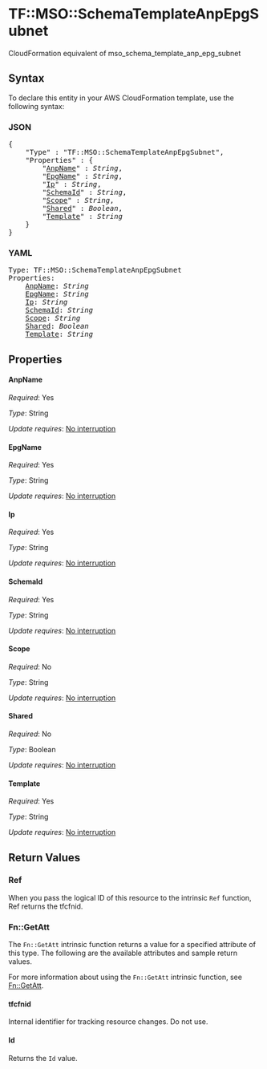 # TF::MSO::SchemaTemplateAnpEpgSubnet

CloudFormation equivalent of mso_schema_template_anp_epg_subnet

## Syntax

To declare this entity in your AWS CloudFormation template, use the following syntax:

### JSON

<pre>
{
    "Type" : "TF::MSO::SchemaTemplateAnpEpgSubnet",
    "Properties" : {
        "<a href="#anpname" title="AnpName">AnpName</a>" : <i>String</i>,
        "<a href="#epgname" title="EpgName">EpgName</a>" : <i>String</i>,
        "<a href="#ip" title="Ip">Ip</a>" : <i>String</i>,
        "<a href="#schemaid" title="SchemaId">SchemaId</a>" : <i>String</i>,
        "<a href="#scope" title="Scope">Scope</a>" : <i>String</i>,
        "<a href="#shared" title="Shared">Shared</a>" : <i>Boolean</i>,
        "<a href="#template" title="Template">Template</a>" : <i>String</i>
    }
}
</pre>

### YAML

<pre>
Type: TF::MSO::SchemaTemplateAnpEpgSubnet
Properties:
    <a href="#anpname" title="AnpName">AnpName</a>: <i>String</i>
    <a href="#epgname" title="EpgName">EpgName</a>: <i>String</i>
    <a href="#ip" title="Ip">Ip</a>: <i>String</i>
    <a href="#schemaid" title="SchemaId">SchemaId</a>: <i>String</i>
    <a href="#scope" title="Scope">Scope</a>: <i>String</i>
    <a href="#shared" title="Shared">Shared</a>: <i>Boolean</i>
    <a href="#template" title="Template">Template</a>: <i>String</i>
</pre>

## Properties

#### AnpName

_Required_: Yes

_Type_: String

_Update requires_: [No interruption](https://docs.aws.amazon.com/AWSCloudFormation/latest/UserGuide/using-cfn-updating-stacks-update-behaviors.html#update-no-interrupt)

#### EpgName

_Required_: Yes

_Type_: String

_Update requires_: [No interruption](https://docs.aws.amazon.com/AWSCloudFormation/latest/UserGuide/using-cfn-updating-stacks-update-behaviors.html#update-no-interrupt)

#### Ip

_Required_: Yes

_Type_: String

_Update requires_: [No interruption](https://docs.aws.amazon.com/AWSCloudFormation/latest/UserGuide/using-cfn-updating-stacks-update-behaviors.html#update-no-interrupt)

#### SchemaId

_Required_: Yes

_Type_: String

_Update requires_: [No interruption](https://docs.aws.amazon.com/AWSCloudFormation/latest/UserGuide/using-cfn-updating-stacks-update-behaviors.html#update-no-interrupt)

#### Scope

_Required_: No

_Type_: String

_Update requires_: [No interruption](https://docs.aws.amazon.com/AWSCloudFormation/latest/UserGuide/using-cfn-updating-stacks-update-behaviors.html#update-no-interrupt)

#### Shared

_Required_: No

_Type_: Boolean

_Update requires_: [No interruption](https://docs.aws.amazon.com/AWSCloudFormation/latest/UserGuide/using-cfn-updating-stacks-update-behaviors.html#update-no-interrupt)

#### Template

_Required_: Yes

_Type_: String

_Update requires_: [No interruption](https://docs.aws.amazon.com/AWSCloudFormation/latest/UserGuide/using-cfn-updating-stacks-update-behaviors.html#update-no-interrupt)

## Return Values

### Ref

When you pass the logical ID of this resource to the intrinsic `Ref` function, Ref returns the tfcfnid.

### Fn::GetAtt

The `Fn::GetAtt` intrinsic function returns a value for a specified attribute of this type. The following are the available attributes and sample return values.

For more information about using the `Fn::GetAtt` intrinsic function, see [Fn::GetAtt](https://docs.aws.amazon.com/AWSCloudFormation/latest/UserGuide/intrinsic-function-reference-getatt.html).

#### tfcfnid

Internal identifier for tracking resource changes. Do not use.

#### Id

Returns the <code>Id</code> value.

